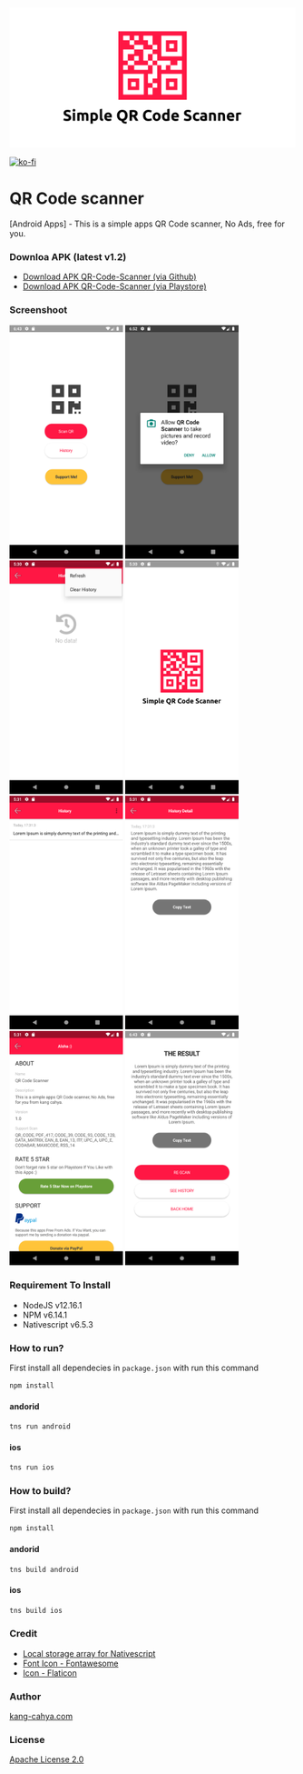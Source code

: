 

<img src="https://github.com/dyazincahya/qr-code-scanner/raw/main/screenshot/playstore/1024x500.png" width="1080">

[![ko-fi](https://www.ko-fi.com/img/githubbutton_sm.svg)](https://ko-fi.com/K3K02WIPN)
# QR Code scanner
[Android Apps] - This is a simple apps QR Code scanner, No Ads, free for you.

### Downloa APK (latest v1.2)
- [Download APK QR-Code-Scanner (via Github)](https://github.com/dyazincahya/qr-code-scanner/releases/download/v1.2/simple-qr-code-scaner-v1.2.apk)
- [Download APK QR-Code-Scanner (via Playstore)](https://play.google.com/store/apps/details?id=com.kang.cahya.QRCodeScanner)

### Screenshoot
<img src="https://github.com/dyazincahya/qr-code-scanner/raw/main/screenshot/1.png" width="200"> <img src="https://github.com/dyazincahya/qr-code-scanner/raw/main/screenshot/2.png" width="200"> <img src="https://github.com/dyazincahya/qr-code-scanner/raw/main/screenshot/3.png" width="200"> <img src="https://github.com/dyazincahya/qr-code-scanner/raw/main/screenshot/4.png" width="200"> <img src="https://github.com/dyazincahya/qr-code-scanner/raw/main/screenshot/5.png" width="200"> <img src="https://github.com/dyazincahya/qr-code-scanner/raw/main/screenshot/6.png" width="200"> <img src="https://github.com/dyazincahya/qr-code-scanner/raw/main/screenshot/7.png" width="200"> <img src="https://github.com/dyazincahya/qr-code-scanner/raw/main/screenshot/8.png" width="200">

### Requirement To Install
- NodeJS v12.16.1
- NPM v6.14.1
- Nativescript v6.5.3

### How to run?
First install all dependecies in ```package.json``` with run this command
``` bash
npm install
```
#### andorid
``` bash
tns run android
```
#### ios
``` bash
tns run ios
```

### How to build?
First install all dependecies in ```package.json``` with run this command
``` bash
npm install
```
#### andorid
``` bash
tns build android
```
#### ios
``` bash
tns build ios
```

### Credit
- [Local storage array for Nativescript](https://github.com/dyazincahya/local-storage-array-nativescript)
- [Font Icon - Fontawesome](https://fontawesome.com/)
- [Icon - Flaticon](https://www.flaticon.com/)

### Author
[kang-cahya.com](https://www.kang-cahya.com/)

### License 
[Apache License 2.0](https://github.com/dyazincahya/qr-code-scanner/blob/main/LICENSE)
